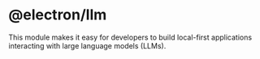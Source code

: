 # @electron/llm

This module makes it easy for developers to build local-first applications interacting with large language models (LLMs).
